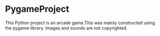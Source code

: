 # PygameProject
This Python project is an arcade game.This was mainly constructed using the pygame library. Images and sounds are not copyrighted.

